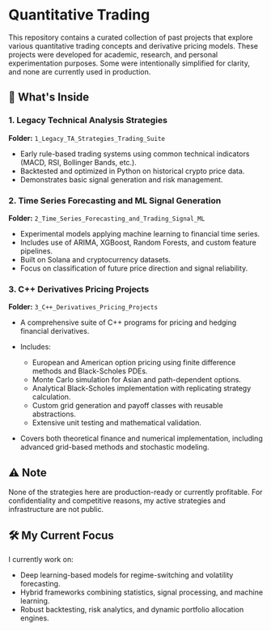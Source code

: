 # Quantitative Trading

This repository contains a curated collection of past projects that explore various quantitative trading concepts and derivative pricing models. These projects were developed for academic, research, and personal experimentation purposes. Some were intentionally simplified for clarity, and none are currently used in production.

## 🧠 What's Inside

### 1. Legacy Technical Analysis Strategies
**Folder:** `1_Legacy_TA_Strategies_Trading_Suite`

- Early rule-based trading systems using common technical indicators (MACD, RSI, Bollinger Bands, etc.).
- Backtested and optimized in Python on historical crypto price data.
- Demonstrates basic signal generation and risk management.

### 2. Time Series Forecasting and ML Signal Generation
**Folder:** `2_Time_Series_Forecasting_and_Trading_Signal_ML`

- Experimental models applying machine learning to financial time series.
- Includes use of ARIMA, XGBoost, Random Forests, and custom feature pipelines.
- Built on Solana and cryptocurrency datasets.
- Focus on classification of future price direction and signal reliability.

### 3. C++ Derivatives Pricing Projects
**Folder:** `3_C++_Derivatives_Pricing_Projects`

- A comprehensive suite of C++ programs for pricing and hedging financial derivatives.
- Includes:

  - European and American option pricing using finite difference methods and Black-Scholes PDEs.
  - Monte Carlo simulation for Asian and path-dependent options.
  - Analytical Black-Scholes implementation with replicating strategy calculation.
  - Custom grid generation and payoff classes with reusable abstractions.
  - Extensive unit testing and mathematical validation.

- Covers both theoretical finance and numerical implementation, including advanced grid-based methods and stochastic modeling.

## ⚠️ Note

None of the strategies here are production-ready or currently profitable. For confidentiality and competitive reasons, my active strategies and infrastructure are not public.

## 🛠️ My Current Focus

I currently work on:

- Deep learning-based models for regime-switching and volatility forecasting.
- Hybrid frameworks combining statistics, signal processing, and machine learning.
- Robust backtesting, risk analytics, and dynamic portfolio allocation engines.
